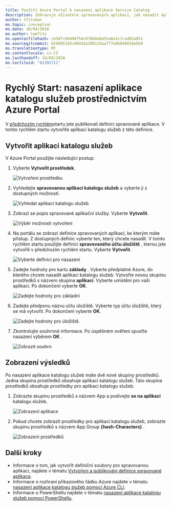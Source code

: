 ```yaml
---
title: Použití Azure Portal k nasazení aplikace Service Catalog
description: Zobrazuje uživatele spravovaných aplikací, jak nasadit aplikaci katalogu služeb prostřednictvím Azure Portal.
author: tfitzmac
ms.topic: conceptual
ms.date: 10/04/2018
ms.author: tomfitz
ms.openlocfilehash: ce58fc69496f54c078b0a0a55a8a3c7cad82a051
ms.sourcegitcommit: 829d951d5c90442a38012daaf77e86046018e5b9
ms.translationtype: MT
ms.contentlocale: cs-CZ
ms.lasthandoff: 10/09/2020
ms.locfileid: "81391711"
---
```

# <a name="quickstart-deploy-service-catalog-app-through-azure-portal"></a>Rychlý Start: nasazení aplikace katalogu služeb prostřednictvím Azure Portal

V [předchozím rychlém](publish-service-catalog-app.md)startu jste publikovali definici spravované aplikace. V tomto rychlém startu vytvoříte aplikaci katalogu služeb z této definice.

## <a name="create-service-catalog-app"></a>Vytvořit aplikaci katalogu služeb

V Azure Portal použijte následující postup:

1. Vyberte **Vytvořit prostředek**.

   ![Vytvoření prostředku](./media/deploy-service-catalog-quickstart/create-new.png)

1. Vyhledejte **spravovanou aplikaci katalogu služeb** a vyberte ji z dostupných možností.

   ![Vyhledat aplikaci katalogu služeb](./media/deploy-service-catalog-quickstart/select-service-catalog.png)

1. Zobrazí se popis spravované aplikační služby. Vyberte **Vytvořit**.

   ![Výběr možnosti vytvoření](./media/deploy-service-catalog-quickstart/create-service-catalog.png)

1. Na portálu se zobrazí definice spravovaných aplikací, ke kterým máte přístup. Z dostupných definic vyberte ten, který chcete nasadit. V tomto rychlém startu použijte definici **spravovaného účtu úložiště** , kterou jste vytvořili v předchozím rychlém startu. Vyberte **Vytvořit**.

   ![Vyberte definici pro nasazení](./media/deploy-service-catalog-quickstart/select-definition.png)

1. Zadejte hodnoty pro kartu **základy** . Vyberte předplatné Azure, do kterého chcete nasadit aplikaci katalogu služeb. Vytvořte novou skupinu prostředků s názvem skupina **aplikací**. Vyberte umístění pro vaši aplikaci. Po dokončení vyberte **OK**.

   ![Zadejte hodnoty pro základní](./media/deploy-service-catalog-quickstart/provide-basics.png)

1. Zadejte předponu názvu účtu úložiště. Vyberte typ účtu úložiště, který se má vytvořit. Po dokončení vyberte **OK**.

   ![Zadejte hodnoty pro úložiště.](./media/deploy-service-catalog-quickstart/provide-storage.png)

1. Zkontrolujte souhrnné informace. Po úspěšném ověření spusťte nasazení výběrem **OK** .

   ![Zobrazit souhrn](./media/deploy-service-catalog-quickstart/view-summary.png)

## <a name="view-results"></a>Zobrazení výsledků

Po nasazení aplikace katalogu služeb máte dvě nové skupiny prostředků. Jedna skupina prostředků obsahuje aplikaci katalogu služeb. Tato skupina prostředků obsahuje prostředky pro aplikaci katalogu služeb.

1. Zobrazte skupinu prostředků s názvem App a podívejte **se na aplikaci** katalogu služeb.

   ![Zobrazení aplikace](./media/deploy-service-catalog-quickstart/view-managed-application.png)

1. Pokud chcete zobrazit prostředky pro aplikaci katalogu služeb, zobrazte skupinu prostředků s názvem App Group **{hash-Characters}** .

   ![Zobrazení prostředků](./media/deploy-service-catalog-quickstart/view-resources.png)

## <a name="next-steps"></a>Další kroky

* Informace o tom, jak vytvořit definiční soubory pro spravovanou aplikaci, najdete v tématu [Vytvoření a publikování definice spravované aplikace](publish-service-catalog-app.md).
* Informace o rozhraní příkazového řádku Azure najdete v tématu [nasazení aplikace katalogu služeb pomocí Azure CLI](./scripts/managed-application-cli-sample-create-application.md).
* Informace o PowerShellu najdete v tématu [nasazení aplikace katalogu služeb pomocí PowerShellu](./scripts/managed-application-poweshell-sample-create-application.md).
